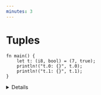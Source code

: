 ```yaml
---
minutes: 3
---
```


# Tuples

<!-- mdbook-xgettext: skip -->

```rust,editable
fn main() {
    let t: (i8, bool) = (7, true);
    println!("t.0: {}", t.0);
    println!("t.1: {}", t.1);
}
```

<details>

- Like arrays, tuples have a fixed length.

- Tuples group together values of different types into a compound type.

- Fields of a tuple can be accessed by the period and the index of the value,
  e.g. `t.0`, `t.1`.

- The empty tuple `()` is referred to as the "unit type" and signifies absence
  of a return value, akin to `void` in other languages.

</details>
